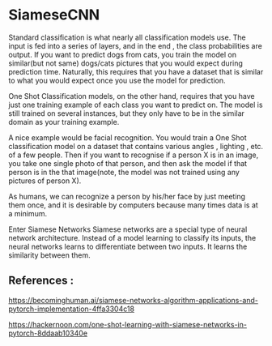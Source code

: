 # SiameseCNN

Standard classification is what nearly all classification models use. The input is fed into a series of layers, and in the end , the class probabilities are output. If you want to predict dogs from cats, you train the model on similar(but not same) dogs/cats pictures that you would expect during prediction time. Naturally, this requires that you have a dataset that is similar to what you would expect once you use the model for prediction.

One Shot Classification models, on the other hand, requires that you have just one training example of each class you want to predict on. The model is still trained on several instances, but they only have to be in the similar domain as your training example.

A nice example would be facial recognition. You would train a One Shot classification model on a dataset that contains various angles , lighting , etc. of a few people. Then if you want to recognise if a person X is in an image, you take one single photo of that person, and then ask the model if that person is in the that image(note, the model was not trained using any pictures of person X).

As humans, we can recognize a person by his/her face by just meeting them once, and it is desirable by computers because many times data is at a minimum.


Enter Siamese Networks
Siamese networks are a special type of neural network architecture. Instead of a model learning to classify its inputs, the neural networks learns to differentiate between two inputs. It learns the similarity between them.


## References :


https://becominghuman.ai/siamese-networks-algorithm-applications-and-pytorch-implementation-4ffa3304c18

https://hackernoon.com/one-shot-learning-with-siamese-networks-in-pytorch-8ddaab10340e



